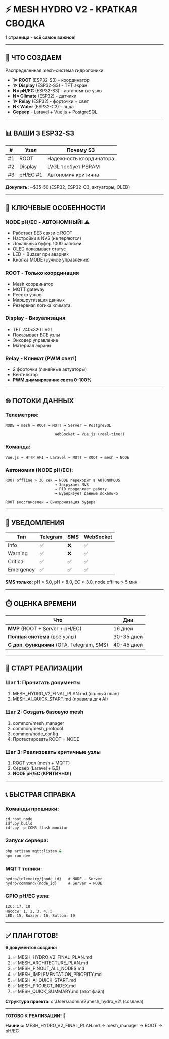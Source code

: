 # ⚡ MESH HYDRO V2 - КРАТКАЯ СВОДКА

**1 страница - всё самое важное!**

---

## 🎯 ЧТО СОЗДАЕМ

Распределенная mesh-система гидропоники:
- **1× ROOT** (ESP32-S3) - координатор
- **1× Display** (ESP32-S3) - TFT экран
- **N× pH/EC** (ESP32-S3) - автономные узлы
- **N× Climate** (ESP32) - датчики
- **1× Relay** (ESP32) - форточки + свет
- **N× Water** (ESP32-C3) - вода
- **Сервер** - Laravel + Vue.js + PostgreSQL

---

## 📊 ВАШИ 3 ESP32-S3

| # | Узел | Почему S3 |
|---|------|-----------|
| #1 | ROOT | Надежность координатора |
| #2 | Display | LVGL требует PSRAM |
| #3 | pH/EC #1 | Автономия критична |

**Докупить:** ~$35-50 (ESP32, ESP32-C3, актуаторы, OLED)

---

## 🔑 КЛЮЧЕВЫЕ ОСОБЕННОСТИ

### NODE pH/EC - АВТОНОМНЫЙ! ⚠️
- Работает БЕЗ связи с ROOT
- Настройки в NVS (не теряются)
- Локальный буфер 1000 записей
- OLED показывает статус
- LED + Buzzer при авариях
- Кнопка MODE (ручное управление)

### ROOT - Только координация
- Mesh координатор
- MQTT gateway
- Реестр узлов
- Маршрутизация данных
- Резервная логика климата

### Display - Визуализация
- TFT 240x320 LVGL
- Показывает ВСЕ узлы
- Энкодер управление
- Материал экраны

### Relay - Климат (PWM свет!)
- 2 форточки (линейные актуаторы)
- Вентилятор
- **PWM диммирование света 0-100%**

---

## 🌐 ПОТОКИ ДАННЫХ

### Телеметрия:
```
NODE → mesh → ROOT → MQTT → Server → PostgreSQL
                          ↓
                      WebSocket → Vue.js (real-time!)
```

### Команда:
```
Vue.js → HTTP API → Laravel → MQTT → ROOT → mesh → NODE
```

### Автономия (NODE pH/EC):
```
ROOT offline > 30 сек → NODE переходит в AUTONOMOUS
                      → Загружает NVS
                      → PID продолжает работу
                      → Буферизует данные локально
                      
ROOT восстановлен → Синхронизация буфера
```

---

## 📡 УВЕДОМЛЕНИЯ

| Тип | Telegram | SMS | WebSocket |
|-----|----------|-----|-----------|
| Info | ✅ | ❌ | ✅ |
| Warning | ✅ | ❌ | ✅ |
| Critical | ✅ | ✅ | ✅ |
| Emergency | ✅ | ✅ | ✅ |

**SMS только:** pH < 5.0, pH > 8.0, EC > 3.0, node offline > 5 мин

---

## ⏱️ ОЦЕНКА ВРЕМЕНИ

| Что | Дни |
|-----|-----|
| **MVP** (ROOT + Server + pH/EC) | 16 дней |
| **Полная система** (все узлы) | 30-35 дней |
| **С доп. функциями** (OTA, Telegram, SMS) | 40-45 дней |

---

## 🚀 СТАРТ РЕАЛИЗАЦИИ

### Шаг 1: Прочитать документы
1. MESH_HYDRO_V2_FINAL_PLAN.md (полный план)
2. MESH_AI_QUICK_START.md (правила для AI)

### Шаг 2: Создать базовую mesh
1. common/mesh_manager
2. common/mesh_protocol
3. common/node_config
4. Протестировать ROOT + NODE

### Шаг 3: Реализовать критичные узлы
1. ROOT узел (mesh + MQTT)
2. Сервер (Laravel + БД)
3. **NODE pH/EC (КРИТИЧНО!)**

---

## 📞 БЫСТРАЯ СПРАВКА

### Команды прошивки:
```batch
cd root_node
idf.py build
idf.py -p COM3 flash monitor
```

### Запуск сервера:
```bash
php artisan mqtt:listen &
npm run dev
```

### MQTT топики:
```
hydro/telemetry/{node_id}   # NODE → Server
hydro/command/{node_id}     # Server → NODE
```

### GPIO pH/EC узла:
```
I2C: 17, 18
Насосы: 1, 2, 3, 4, 5
LED: 15, Buzzer: 16, Button: 19
```

---

## ✅ ПЛАН ГОТОВ!

**6 документов создано:**
1. ✅ MESH_HYDRO_V2_FINAL_PLAN.md
2. ✅ MESH_ARCHITECTURE_PLAN.md
3. ✅ MESH_PINOUT_ALL_NODES.md
4. ✅ MESH_IMPLEMENTATION_PRIORITY.md
5. ✅ MESH_AI_QUICK_START.md
6. ✅ MESH_PROJECT_INDEX.md
7. ✅ MESH_QUICK_SUMMARY.md (этот файл)

**Структура проекта:** c:\Users\admin\2\mesh_hydro_v2\ (создана)

---

**ГОТОВО К РЕАЛИЗАЦИИ!** 🚀

**Начни с:** MESH_HYDRO_V2_FINAL_PLAN.md → mesh_manager → ROOT → pH/EC

